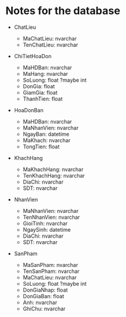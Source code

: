 # Notes for the database

- ChatLieu
  - MaChatLieu: nvarchar
  - TenChatLieu: nvarchar

- ChiTietHoaDon
  - MaHDBan: nvarchar
  - MaHang: nvarchar
  - SoLuong: float ?maybe int
  - DonGia: float
  - GiamGia: float
  - ThanhTien: float

- HoaDonBan
  - MaHDBan: nvarchar
  - MaNhanVien: nvarchar
  - NgayBan: datetime
  - MaKhach: nvarchar
  - TongTien: float

- KhachHang
  - MaKhachHang: nvarchar
  - TenKhachHang: nvarchar
  - DiaChi: nvarchar
  - SDT: nvarchar

- NhanVien
  - MaNhanVien: nvarchar
  - TenNhanVien: nvarchar
  - GioiTinh: nvarchar
  - NgaySinh: datetime
  - DiaChi: nvarchar
  - SDT: nvarchar

- SanPham
  - MaSanPham: nvarchar
  - TenSanPham: nvarchar
  - MaChatLieu: nvarchar
  - SoLuong: float ?maybe int
  - DonGiaNhap: float
  - DonGiaBan: float
  - Anh: nvarchar
  - GhiChu: nvarchar